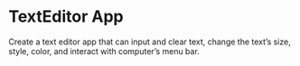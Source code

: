 # TextEditor App
Create a text editor app that can input and clear text, change the text’s size, style, color, and interact with computer’s menu bar.
